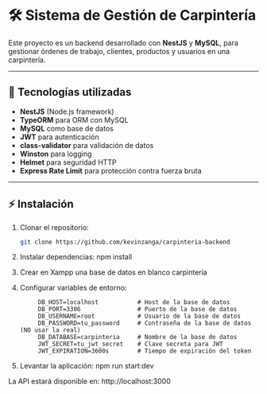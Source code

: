 # 🛠️ Sistema de Gestión de Carpintería

Este proyecto es un backend desarrollado con **NestJS** y **MySQL**, para gestionar órdenes de trabajo, clientes, productos y usuarios en una carpintería.

---

## 🚀 Tecnologías utilizadas

- **NestJS** (Node.js framework)
- **TypeORM** para ORM con MySQL
- **MySQL** como base de datos
- **JWT** para autenticación
- **class-validator** para validación de datos
- **Winston** para logging
- **Helmet** para seguridad HTTP
- **Express Rate Limit** para protección contra fuerza bruta

---

## ⚡ Instalación
1. Clonar el repositorio:

    ```bash
    git clone https://github.com/kevinzanga/carpinteria-backend
    
2. Instalar dependencias:
    npm install
3. Crear en Xampp una base de datos en blanco
    carpinteria
4. Configurar variables de entorno: 

            DB_HOST=localhost           # Host de la base de datos
            DB_PORT=3306                # Puerto de la base de datos
            DB_USERNAME=root            # Usuario de la base de datos
            DB_PASSWORD=tu_password     # Contraseña de la base de datos (NO usar la real)
            DB_DATABASE=carpinteria     # Nombre de la base de datos
            JWT_SECRET=tu_jwt_secret    # Clave secreta para JWT
            JWT_EXPIRATION=3600s        # Tiempo de expiración del token

5. Levantar la aplicación:
      npm run start:dev

La API estará disponible en: http://localhost:3000
